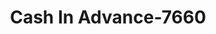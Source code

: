 ---
f_zip-code: 96782
f_state-code: HI
title: Cash In Advance-7660
f_phone: 808-454-8700
f_city-only: Pearl City
f_address: 880 Kamehameha Hwy Ste 2 Pearl City
f_location-unique-id: '7660'
slug: cash-in-advance-7660
updated-on: '2024-05-30T13:46:58.046Z'
created-on: '2024-05-30T13:36:59.803Z'
published-on: '2024-05-30T13:54:32.469Z'
f_city-state: cms/city/pearl-city-hi.md
f_company: cms/company/cash-in-advance.md
f_state: cms/state/hawaii.md
layout: '[payday-loan].html'
tags: payday-loan
---